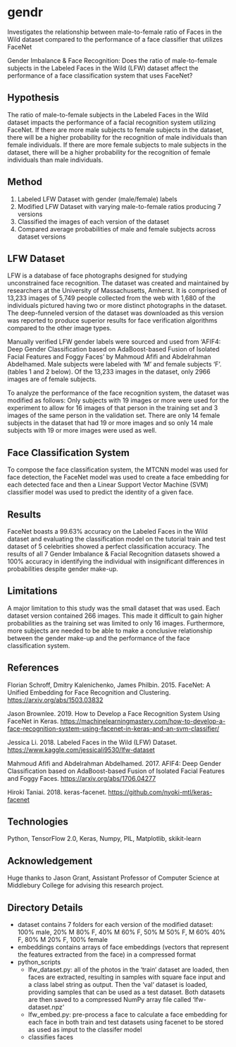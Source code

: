 # gendr
Investigates the relationship between male-to-female ratio of Faces in the Wild dataset compared to the performance of a face classifier that utilizes FaceNet

Gender Imbalance & Face Recognition: Does the ratio of male-to-female subjects in the Labeled Faces in the Wild (LFW) dataset affect the performance of a face classification system that uses FaceNet?

## Hypothesis
The ratio of male-to-female subjects in the Labeled Faces in the Wild dataset impacts the performance of a facial recognition system utilizing FaceNet. If there are more male subjects to female subjects in the dataset, there will be a higher probability for the recognition of male individuals than female individuals. If there are more female subjects to male subjects in the dataset, there will be a higher probability for the recognition of female individuals than male individuals.

## Method 
   1. Labeled LFW Dataset with gender (male/female) labels 
   2. Modified LFW Dataset with varying male-to-female ratios producing 7 versions
   3. Classified the images of each version of the dataset 
   4. Compared average probabilities of male and female subjects across dataset versions
   
## LFW Dataset 
LFW is a database of face photographs designed for studying unconstrained face recognition. The dataset was created and maintained by researchers at the University of Massachusetts, Amherst. It is comprised of 13,233 images of 5,749 people collected from the web with 1,680 of the individuals pictured having two or more distinct photographs in the dataset. The deep-funneled version of the dataset was downloaded as this version was reported to produce superior results for face verification algorithms compared to the other image types. 

Manually verified LFW gender labels were sourced and used from ‘AFIF4: Deep Gender Classification based on AdaBoost-based Fusion of Isolated Facial Features and Foggy Faces’ by Mahmoud Afifi and Abdelrahman Abdelhamed. Male subjects were labeled with ‘M’ and female subjects ‘F’. (tables 1 and 2 below). Of the 13,233 images in the dataset, only 2966 images are of female subjects. 

To analyze the performance of the face recognition system, the dataset was modified as follows: 
Only subjects with 19 images or more were used for the experiment to allow for 16 images of that person in the training set and 3 images of the same person in the validation set. 
There are only 14 female subjects in the dataset that had 19 or more images and so only 14 male subjects with 19 or more images were used as well. 

## Face Classification System 
To compose the face classification system, the MTCNN model was used for face detection, the FaceNet model was used to create a face embedding for each detected face and then a Linear Support Vector Machine (SVM) classifier model was used to predict the identity of a given face. 

## Results
FaceNet boasts a 99.63% accuracy on the Labeled Faces in the Wild dataset and evaluating the classification model on the tutorial train and test dataset of 5 celebrities showed a perfect classification accuracy. The results of all 7 Gender Imbalance & Facial Recognition datasets showed a 100% accuracy in identifying the individual with insignificant differences in probabilities despite gender make-up. 

## Limitations 
A major limitation to this study was the small dataset that was used. Each dataset version contained 266 images. This made it difficult to gain higher probabilities as the training set was limited to only 16 images. Furthermore, more subjects are needed to be able to make a conclusive relationship between the gender make-up and the performance of the face classification system. 

## References 
Florian Schroff, Dmitry Kalenichenko, James Philbin. 2015. FaceNet: A Unified Embedding for Face Recognition and Clustering. https://arxiv.org/abs/1503.03832

Jason Brownlee. 2019. How to Develop a Face Recognition System Using FaceNet in Keras. https://machinelearningmastery.com/how-to-develop-a-face-recognition-system-using-facenet-in-keras-and-an-svm-classifier/

Jessica Li. 2018. Labeled Faces in the Wild (LFW) Dataset. https://www.kaggle.com/jessicali9530/lfw-dataset

Mahmoud Afifi and Abdelrahman Abdelhamed. 2017. AFIF4: Deep Gender Classification based on AdaBoost-based Fusion of Isolated Facial Features and Foggy Faces. https://arxiv.org/abs/1706.04277

Hiroki Taniai. 2018. keras-facenet. https://github.com/nyoki-mtl/keras-facenet

## Technologies 
Python, TensorFlow 2.0, Keras, Numpy, PIL, Matplotlib, skikit-learn

## Acknowledgement 
Huge thanks to Jason Grant, Assistant Professor of Computer Science at Middlebury College for advising this research project. 

## Directory Details 
- dataset contains 7 folders for each version of the modified dataset: 100% male, 20% M 80% F, 40% M 60% F, 50% M 50% F, M 60% 40% F, 80% M 20% F, 100% female 
- embeddings contains arrays of face embeddings (vectors that represent the features extracted from the face) in a compressed format 
- python_scripts 
   - lfw_dataset.py: all of the photos in the ‘train‘ dataset are loaded, then faces are extracted, resulting in samples with square face input and a class label string as output. Then the ‘val‘ dataset is loaded, providing samples that can be used as a test dataset. Both datasets are then saved to a compressed NumPy array file called ‘lfw-dataset.npz‘
   - lfw_embed.py: pre-process a face to calculate a face embedding for each face in both train and test datasets using facenet to be stored as used as imput to the classifer model
   - classifies faces 
